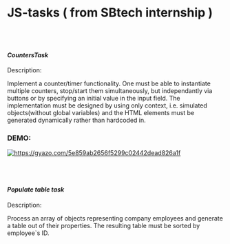 # JS-tasks ( from SBtech internship )
<br></br>
<h4><i>CountersTask</i></h4>
Description:
<p>
Implement a counter/timer functionality. One must be able to instantiate multiple counters, stop/start them simultaneously, but independantly via buttons or by specifying an initial value in the input field.
The implementation must be designed by using only context, i.e. simulated objects(without global variables) and the HTML elements must be generated dynamically rather than hardcoded in.
</p>

<h3>DEMO:</h3>
<a href="https://gyazo.com/5e859ab2656f5299c02442dead826a1f"><img src="https://i.gyazo.com/5e859ab2656f5299c02442dead826a1f.gif" alt="https://gyazo.com/5e859ab2656f5299c02442dead826a1f"/></a>

<br></br>
<h4><i>Populate table task</i></h4>
Description:
<p>
Process an array of objects representing company employees and generate a table out of their properties. The resulting table must be sorted by employee`s ID.
</p>
